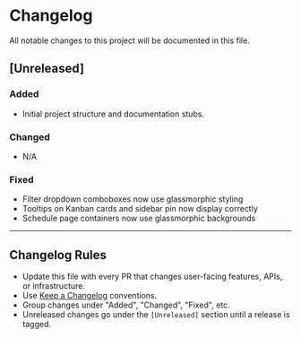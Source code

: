 # Changelog

All notable changes to this project will be documented in this file.

## [Unreleased]

### Added

- Initial project structure and documentation stubs.

### Changed

- N/A

### Fixed

- Filter dropdown comboboxes now use glassmorphic styling
- Tooltips on Kanban cards and sidebar pin now display correctly
- Schedule page containers now use glassmorphic backgrounds

---

## Changelog Rules

- Update this file with every PR that changes user-facing features, APIs, or infrastructure.
- Use [Keep a Changelog](https://keepachangelog.com/en/1.0.0/) conventions.
- Group changes under "Added", "Changed", "Fixed", etc.
- Unreleased changes go under the `[Unreleased]` section until a release is tagged.
